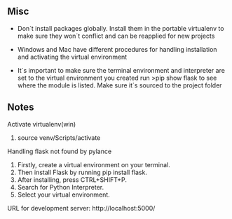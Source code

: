  Misc
 -----------------------------------------------------------
 - Don´t install packages globally. Install them in the portable virtualenv to make sure they won´t conflict and can be reapplied 
 for new projects

- Windows and Mac have different procedures for handling installation and activating the virtual environment

 - It´s important to make sure the terminal environment and interpreter are set to the virtual environment you created
 run >pip show flask to see where the module is listed. Make sure it´s sourced to the project folder 

 
 Notes
 -----------------------------------------------------------
 Activate virtualenv(win)
 1. source venv/Scripts/activate

Handling flask not found by pylance
1. Firstly, create a virtual environment on your terminal.
2. Then install Flask by running pip install flask.
3. After installing, press CTRL+SHIFT+P.
4. Search for Python Interpreter.
5. Select your virtual environment.

URL for development server:
http://localhost:5000/